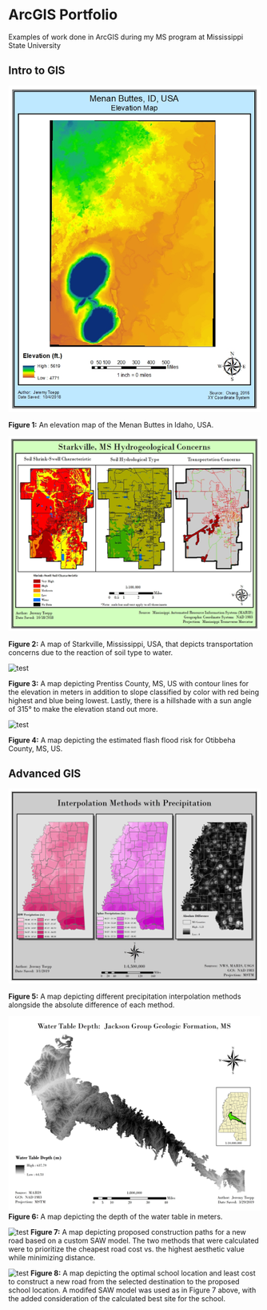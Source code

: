 # ArcGIS Portfolio
Examples of work done in ArcGIS during my MS program at Mississippi State University

## Intro to GIS
![test](1-Intro%20GIS/Maps/Lab6-1.jpg)

**Figure 1:** An elevation map of the Menan Buttes in Idaho, USA.


![test](1-Intro%20GIS/Maps/Lab8.jpg)

**Figure 2:** A map of Starkville, Mississippi, USA, that depicts transportation concerns due to the reaction of soil type to water.


![test](1-Intro%20GIS/Maps/Lab11-1.jpg)

**Figure 3:** A map depicting Prentiss County, MS, US with contour lines for the elevation in meters in addition to slope classified by color with red being highest and blue being lowest. Lastly, there is a hillshade with a sun angle of 315° to make the elevation stand out more.


![test](1-Intro%20GIS/Maps/Lab13.jpg)

**Figure 4:** A map depicting the estimated flash flood risk for Otibbeha County, MS, US.


## Advanced GIS
![test](2-Advanced%20GIS/Lab5.jpg)

**Figure 5:** A map depicting different precipitation interpolation methods alongside the absolute difference of each method.


![test](2-Advanced%20GIS/Lab8.jpg)
**Figure 6:** A map depicting the depth of the water table in meters.


![test](2-Advanced%20GIS/Lab9.jpg)
**Figure 7:** A map depicting proposed construction paths for a new road based on a custom SAW model. The two methods that were calculated were to prioritize the cheapest road cost vs. the highest aesthetic value while minimizing distance.


![test](2-Advanced%20GIS/grad_project.jpg)
**Figure 8:** A map depicting the optimal school location and least cost to construct a new road from the selected destination to the proposed school location. A modifed SAW model was used as in Figure 7 above, with the added consideration of the calculated best site for the school.
